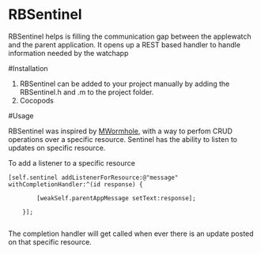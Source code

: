# RBSentinel

RBSentinel helps is filling the communication gap between the applewatch and the parent application. 
It opens up a REST based handler to handle information needed by the watchapp

#Installation

1. RBSentinel can be added to your project manually by adding the RBSentinel.h and .m to the project folder.
2. Cocopods

#Usage

RBSentinel was inspired by <a href="https://github.com/mutualmobile/MMWormhole">MWormhole</a>, with a way to perfom CRUD operations over a specific resource. Sentinel has the ability to listen to updates on specific resource. 

To add a listener to a specific resource
```
[self.sentinel addListenerForResource:@"message" withCompletionHandler:^(id response) {
        
        [weakSelf.parentAppMessage setText:response];
        
    }];
    
```
The completion handler will get called when ever there is an update posted on that specific resource.

  


